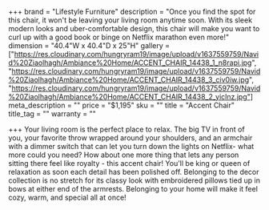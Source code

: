 +++
brand = "Lifestyle Furniture"
description = "Once you find the spot for this chair, it won't be leaving your living room anytime soon. With its sleek modern looks and uber-comfortable design, this chair will make you want to curl up with a good book or binge on Netflix marathon even more!"
dimension = "40.4\"W x 40.4\"D x 25\"H"
gallery = ["https://res.cloudinary.com/hungryram19/image/upload/v1637559759/Navid%20Ziaolhagh/Ambiance%20Home/ACCENT_CHAIR_14438_1_n8rapi.jpg", "https://res.cloudinary.com/hungryram19/image/upload/v1637559759/Navid%20Ziaolhagh/Ambiance%20Home/ACCENT_CHAIR_14438_3_civ0iw.jpg", "https://res.cloudinary.com/hungryram19/image/upload/v1637559759/Navid%20Ziaolhagh/Ambiance%20Home/ACCENT_CHAIR_14438_2_yiclnz.jpg"]
meta_description = ""
price = "$1,195"
sku = ""
title = "Accent Chair"
title_tag = ""
warranty = ""

+++
Your living room is the perfect place to relax. The big TV in front of you, your favorite throw wrapped around your shoulders, and an armchair with a dimmer switch that can let you turn down the lights on Netflix- what more could you need? How about one more thing that lets any person sitting there feel like royalty - this accent chair! You'll be king or queen of relaxation as soon each detail has been polished off. Belonging to the decor collection is no stretch for its classy look with embroidered pillows tied up in bows at either end of the armrests. Belonging to your home will make it feel cozy, warm, and special all at once!